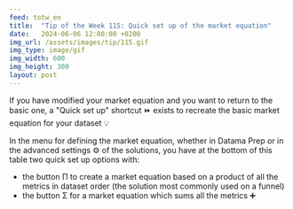 ```yaml
---
feed: totw_en
title:  "Tip of the Week 115: Quick set up of the market equation"
date:   2024-06-06 12:00:00 +0200
img_url: /assets/images/tip/115.gif
img_type: image/gif
img_width: 600
img_height: 300
layout: post
---
```


If you have modified your market equation and you want to return to the basic one, a "Quick set up" shortcut ⏩ exists to recreate the basic market equation for your dataset 💡  

In the menu for defining the market equation, whether in Datama Prep or in the advanced settings ⚙️ of the solutions, you have at the bottom of this table two quick set up options with:
  * the button Π to create a market equation based on a product of all the metrics in dataset order (the solution most commonly used on a funnel)
  * the button Σ for a market equation which sums all the metrics ➕
